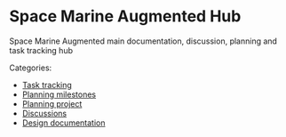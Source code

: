 # Space Marine Augmented Hub

Space Marine Augmented main documentation, discussion, planning and task tracking hub

Categories:
- [Task tracking](https://github.com/sm-augmented/hub/issues)
- [Planning milestones](https://github.com/sm-augmented/hub/milestones)
- [Planning project](https://github.com/orgs/sm-augmented/projects/1/views/1)
- [Discussions](https://github.com/sm-augmented/hub/discussions)
- [Design documentation](https://github.com/sm-augmented/hub/tree/main/docs/design)